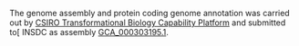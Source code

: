 The genome assembly and protein coding genome annotation was carried out
by [CSIRO Transformational Biology Capability
Platform](http://www.csiro.au/) and submitted to[ INSDC as assembly
[GCA_000303195.1](http://www.ebi.ac.uk/ena/data/view/GCA_000303195.1).
